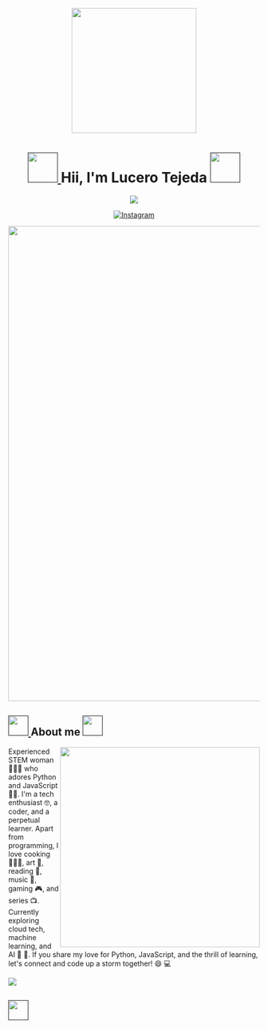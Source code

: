  <p align="center">
   <img src="https://i.pinimg.com/564x/e0/50/54/e05054acb8e44b7b716f7e7c659ead35.jpg" width="250">
</p>
<h1 align="center">
	<a href="">
		<img src="https://i.pinimg.com/564x/e9/3e/2d/e93e2d4e9f1db2de303fe3240b4c67d4.jpg" width="60" />
	</a>
 Hii, I'm Lucero Tejeda
  <a href="">
		<img src="https://i.pinimg.com/564x/e9/3e/2d/e93e2d4e9f1db2de303fe3240b4c67d4.jpg" width="60" />
	</a>
</h1>
<p align="center">
<img src="https://i.pinimg.com/736x/99/e6/5e/99e65e4af2287ceab9b1d8db65ce027d.jpg" />
</p>
<div align=center style="display:flex; justify-content: space-around">
  <a href="https://www.instagram.com/lucyy.l._?igsh=MXQ3ajAyMmxta3IzMQ%3D%3D&utm_source=qr "><img alt="Instagram" src="https://img.shields.io/static/v1?style=for-the-badge&message=Instagram&color=C837AC&logo=Instagram&logoColor=FFFFFF&label=" /></a>
</div>

<p align="center">
<img src="https://i.pinimg.com/1200x/60/c9/59/60c959a3196222aa9b99d29d2d0f7c94.jpg" width="950">
  </p>
<h2>
<a href="">
		<img src="https://i.pinimg.com/564x/e9/3e/2d/e93e2d4e9f1db2de303fe3240b4c67d4.jpg" width="40" />
	</a>
About me
	<a href="">
		<img src="https://i.pinimg.com/564x/e9/3e/2d/e93e2d4e9f1db2de303fe3240b4c67d4.jpg" width="40" />
	</a>

</h2>
<div >
<img align="right" src="https://media.tenor.com/RmHjgPk7VS8AAAAC/azula-queen-burning.gif" width="400"/>

<p>
Experienced STEM woman 👩🏻‍💻 who adores Python and JavaScript 🐍💛. I'm a tech enthusiast 🤓, a coder, and a perpetual learner. Apart from programming, I love cooking 👩🏻‍🍳, art 🎨, reading 📖, music 🎷, gaming 🎮, and series 📺. Currently exploring cloud tech, machine learning, and AI 🤖 🧠. If you share my love for Python, JavaScript, and the thrill of learning, let's connect and code up a storm together! 😄 💻  
</p>

</div>

<img src="https://user-images.githubusercontent.com/73097560/115834477-dbab4500-a447-11eb-908a-139a6edaec5c.gif">

<h2>
<a href="">
		<img src="https://pa1.aminoapps.com/7620/fc109fa0b90c3d49369569509ec8608253749cb5r1-400-400_00.gif" width="40" />
